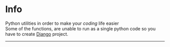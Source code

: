 # Info
Python utilities in order to make your <i>coding</i> life easier<br>
Some of the functions, are unable to run as a single python code so you have to create <a href='https://www.djangoproject.com/start/'>Django</a> project.

<hr>